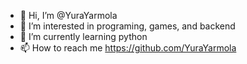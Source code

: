 - 👋 Hi, I’m @YuraYarmola
- 👀 I’m interested in programing, games, and backend
- 🌱 I’m currently learning python
- 📫 How to reach me https://github.com/YuraYarmola

<!---
YuraYarmola/YuraYarmola is a ✨ special ✨ repository because its `README.md` (this file) appears on your GitHub profile.
You can click the Preview link to take a look at your changes.
--->
